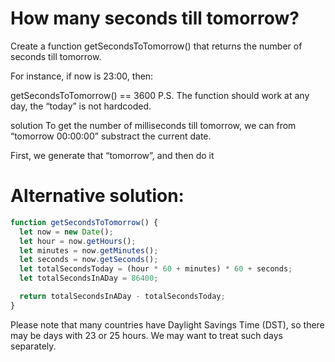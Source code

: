 # How many seconds till tomorrow?

Create a function getSecondsToTomorrow() that returns the number of seconds till tomorrow.

For instance, if now is 23:00, then:

getSecondsToTomorrow() == 3600
P.S. The function should work at any day, the “today” is not hardcoded.

solution
To get the number of milliseconds till tomorrow, we can from “tomorrow 00:00:00” substract the current date.

First, we generate that “tomorrow”, and then do it


# Alternative solution:

```javascript
function getSecondsToTomorrow() {
  let now = new Date();
  let hour = now.getHours();
  let minutes = now.getMinutes();
  let seconds = now.getSeconds();
  let totalSecondsToday = (hour * 60 + minutes) * 60 + seconds;
  let totalSecondsInADay = 86400;

  return totalSecondsInADay - totalSecondsToday;
}
```

Please note that many countries have Daylight Savings Time (DST), so there may be days with 23 or 25 hours. We may want to treat such days separately.